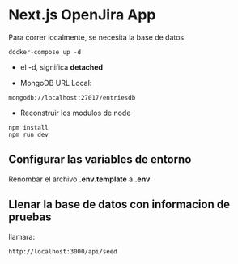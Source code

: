 # Next.js OpenJira App

Para correr localmente, se necesita la base de datos

```
docker-compose up -d
```

- el -d, significa **detached**

- MongoDB URL Local:

```
mongodb://localhost:27017/entriesdb
```

- Reconstruir los modulos de node

```
npm install
npm run dev
```

## Configurar las variables de entorno

Renombar el archivo **.env.template** a **.env**

## Llenar la base de datos con informacion de pruebas

llamara:

```
http://localhost:3000/api/seed
```
